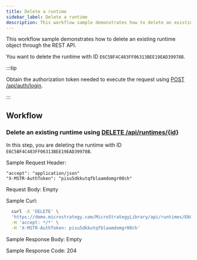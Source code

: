 ```yaml
---
title: Delete a runtime
sidebar_label: Delete a runtime
description: This workflow sample demonstrates how to delete an existing runtime object through the REST API.
---
```


<Available since="2021 Update 7" />

This workflow sample demonstrates how to delete an existing runtime object through the REST API.

You want to delete the runtime with ID `E6C5BF4C483FF06313BEE19EAD39978B`.

:::tip

Obtain the authorization token needed to execute the request using [POST /api/auth/login](https://demo.microstrategy.com/MicroStrategyLibrary/api-docs/index.html#/Authentication/postLogin).

:::

## Workflow

### Delete an existing runtime using [DELETE /api/runtimes/{id}](https://demo.microstrategy.com/MicroStrategyLibrary/api-docs/index.html#/Runtimes/deleteScriptRuntime)

In this step, you are deleting the runtime with ID `E6C5BF4C483FF06313BEE19EAD39978B`.

Sample Request Header:

```http
"accept": "application/json"
"X-MSTR-AuthToken": "pisu5dkkutqfblaamdomgr00ch"
```

Request Body: Empty

Sample Curl:

```bash
  curl -X 'DELETE' \
  'https://demo.microstrategy.com/MicroStrategyLibrary/api/runtimes/E6C5BF4C483FF06313BEE19EAD39978B' \
  -H 'accept: */*' \
  -H 'X-MSTR-AuthToken: pisu5dkkutqfblaamdomgr00ch'
```

Sample Response Body: Empty

Sample Response Code: 204
